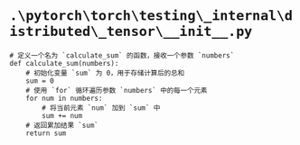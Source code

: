 # `.\pytorch\torch\testing\_internal\distributed\_tensor\__init__.py`

```
# 定义一个名为 `calculate_sum` 的函数，接收一个参数 `numbers`
def calculate_sum(numbers):
    # 初始化变量 `sum` 为 0，用于存储计算后的总和
    sum = 0
    # 使用 `for` 循环遍历参数 `numbers` 中的每一个元素
    for num in numbers:
        # 将当前元素 `num` 加到 `sum` 中
        sum += num
    # 返回累加结果 `sum`
    return sum
```